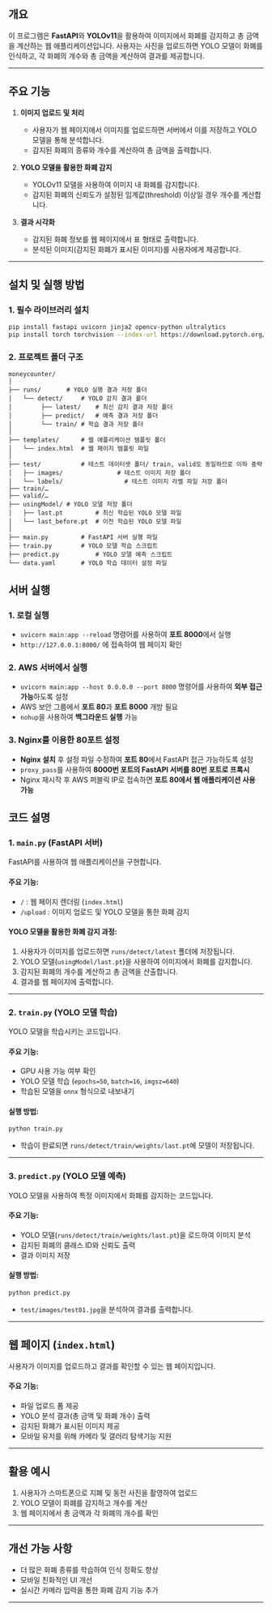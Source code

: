 
## 개요
이 프로그램은 **FastAPI**와 **YOLOv11**을 활용하여 이미지에서 화폐를 감지하고 총 금액을 계산하는 웹 애플리케이션입니다. 사용자는 사진을 업로드하면 YOLO 모델이 화폐를 인식하고, 각 화폐의 개수와 총 금액을 계산하여 결과를 제공합니다.

---

## 주요 기능
1. **이미지 업로드 및 처리**  
   - 사용자가 웹 페이지에서 이미지를 업로드하면 서버에서 이를 저장하고 YOLO 모델을 통해 분석합니다.
   - 감지된 화폐의 종류와 개수를 계산하여 총 금액을 출력합니다.

2. **YOLO 모델을 활용한 화폐 감지**  
   - YOLOv11 모델을 사용하여 이미지 내 화폐를 감지합니다.
   - 감지된 화폐의 신뢰도가 설정된 임계값(threshold) 이상일 경우 개수를 계산합니다.

3. **결과 시각화**  
   - 감지된 화폐 정보를 웹 페이지에서 표 형태로 출력합니다.
   - 분석된 이미지(감지된 화폐가 표시된 이미지)를 사용자에게 제공합니다.

---

## 설치 및 실행 방법

### 1. 필수 라이브러리 설치
```bash
pip install fastapi uvicorn jinja2 opencv-python ultralytics
pip install torch torchvision --index-url https://download.pytorch.org/whl/cu118   # cuda 11.8 기준
```

### 2. 프로젝트 폴더 구조
```
moneycounter/
│
├── runs/ 		# YOLO 실행 결과 저장 폴더
│   └── detect/		# YOLO 감지 결과 폴더
│        ├── latest/	# 최신 감지 결과 저장 폴더
│        ├── predict/	# 예측 결과 저장 폴더
│        └── train/	# 학습 결과 저장 폴더
│
├── templates/		# 웹 애플리케이션 템플릿 폴더
│   └── index.html 	# 웹 페이지 템플릿 파일
│
├── test/           # 테스트 데이터셋 폴더/ train, valid도 동일하므로 이하 중략
│   ├── images/               # 테스트 이미지 저장 폴더 
│   └── labels/                 # 테스트 이미지 라벨 파일 저장 폴더
├── train/…
├── valid/…
├── usingModel/	# YOLO 모델 저장 폴더
│   ├── last.pt 		# 최신 학습된 YOLO 모델 파일
│   └── last_before.pt	# 이전 학습된 YOLO 모델 파일
│
├── main.py 		# FastAPI 서버 실행 파일
├── train.py  		# YOLO 모델 학습 스크립트
├── predict.py  		# YOLO 모델 예측 스크립트
└── data.yaml 		# YOLO 학습 데이터 설정 파일
```

## 서버 실행

### 1. 로컬 실행  
- `uvicorn main:app --reload` 명령어를 사용하여 **포트 8000**에서 실행  
- `http://127.0.0.1:8000/` 에 접속하여 웹 페이지 확인  

### 2. AWS 서버에서 실행  
- `uvicorn main:app --host 0.0.0.0 --port 8000` 명령어를 사용하여 **외부 접근 가능**하도록 설정  
- AWS 보안 그룹에서 **포트 80**과 **포트 8000** 개방 필요  
- `nohup`을 사용하여 **백그라운드 실행** 가능  

### 3. Nginx를 이용한 80포트 설정  
- **Nginx 설치** 후 설정 파일 수정하여 **포트 80**에서 FastAPI 접근 가능하도록 설정  
- `proxy_pass`를 사용하여 **8000번 포트의 FastAPI 서버를 80번 포트로 프록시**  
- Nginx 재시작 후 AWS 퍼블릭 IP로 접속하면 **포트 80에서 웹 애플리케이션 사용 가능**  


## 코드 설명

### 1. `main.py` (FastAPI 서버)
FastAPI를 사용하여 웹 애플리케이션을 구현합니다.

#### 주요 기능:
- `/` : 웹 페이지 렌더링 (`index.html`)
- `/upload` : 이미지 업로드 및 YOLO 모델을 통한 화폐 감지

#### YOLO 모델을 활용한 화폐 감지 과정:
1. 사용자가 이미지를 업로드하면 `runs/detect/latest` 폴더에 저장됩니다.
2. YOLO 모델(`usingModel/last.pt`)을 사용하여 이미지에서 화폐를 감지합니다.
3. 감지된 화폐의 개수를 계산하고 총 금액을 산출합니다.
4. 결과를 웹 페이지에 출력합니다.

---

### 2. `train.py` (YOLO 모델 학습)
YOLO 모델을 학습시키는 코드입니다.

#### 주요 기능:
- GPU 사용 가능 여부 확인
- YOLO 모델 학습 (`epochs=50`, `batch=16`, `imgsz=640`)
- 학습된 모델을 `onnx` 형식으로 내보내기

#### 실행 방법:
```bash
python train.py
```
- 학습이 완료되면 `runs/detect/train/weights/last.pt`에 모델이 저장됩니다.

---

### 3. `predict.py` (YOLO 모델 예측)
YOLO 모델을 사용하여 특정 이미지에서 화폐를 감지하는 코드입니다.

#### 주요 기능:
- YOLO 모델(`runs/detect/train/weights/last.pt`)을 로드하여 이미지 분석
- 감지된 화폐의 클래스 ID와 신뢰도 출력
- 결과 이미지 저장

#### 실행 방법:
```bash
python predict.py
```
- `test/images/test01.jpg`을 분석하여 결과를 출력합니다.

---

## 웹 페이지 (`index.html`)
사용자가 이미지를 업로드하고 결과를 확인할 수 있는 웹 페이지입니다.

#### 주요 기능:
- 파일 업로드 폼 제공
- YOLO 분석 결과(총 금액 및 화폐 개수) 출력
- 감지된 화폐가 표시된 이미지 제공
- 모바일 유저를 위해 카메라 및 갤러리 탐색기능 지원

---

## 활용 예시
1. 사용자가 스마트폰으로 지폐 및 동전 사진을 촬영하여 업로드
2. YOLO 모델이 화폐를 감지하고 개수를 계산
3. 웹 페이지에서 총 금액과 각 화폐의 개수를 확인

---

## 개선 가능 사항
- 더 많은 화폐 종류를 학습하여 인식 정확도 향상
- 모바일 친화적인 UI 개선
- 실시간 카메라 입력을 통한 화폐 감지 기능 추가

---
